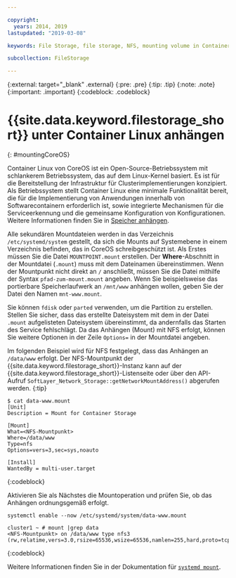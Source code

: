 ```yaml
---

copyright:
  years: 2014, 2019
lastupdated: "2019-03-08"

keywords: File Storage, file storage, NFS, mounting volume in Container Linux, CoreOS

subcollection: FileStorage

---
```

{:external: target="_blank" .external}
{:pre: .pre}
{:tip: .tip}
{:note: .note}
{:important: .important}
{:codeblock: .codeblock}


# {{site.data.keyword.filestorage_short}} unter Container Linux anhängen
{: #mountingCoreOS}

Container Linux von CoreOS ist ein Open-Source-Betriebssystem mit schlankerem Betriebssystem, das auf dem Linux-Kernel basiert. Es ist für die Bereitstellung der Infrastruktur für Clusterimplementierungen konzipiert. Als Betriebssystem stellt Container Linux eine minimale Funktionalität bereit, die für die Implementierung von Anwendungen innerhalb von Softwarecontainern erforderlich ist, sowie integrierte Mechanismen für die Serviceerkennung und die gemeinsame Konfiguration von Konfigurationen. Weitere Informationen finden Sie in [Speicher anhängen](https://coreos.com/os/docs/latest/mounting-storage.html).

Alle sekundären Mountdateien werden in das Verzeichnis `/etc/systemd/system` gestellt, da sich die Mounts auf Systemebene in einem Verzeichnis befinden, das in CoreOS schreibgeschützt ist. Als Erstes müssen Sie die Datei `MOUNTPOINT.mount` erstellen. Der **Where**-Abschnitt in der Mountdatei (`.mount`) muss mit dem Dateinamen übereinstimmen. Wenn der Mountpunkt nicht direkt an `/` anschließt, müssen Sie die Datei mithilfe der Syntax `pfad-zum-mount.mount` angeben. Wenn Sie beispielsweise das portierbare Speicherlaufwerk an `/mnt/www` anhängen wollen, geben Sie der Datei den Namen `mnt-www.mount`.

Sie können `fdisk` oder `parted` verwenden, um die Partition zu erstellen. Stellen Sie sicher, dass das erstellte Dateisystem mit dem in der Datei `.mount` aufgelisteten Dateisystem übereinstimmt, da andernfalls das Starten des Service fehlschlägt. Da das Anhängen (Mount) mit NFS erfolgt, können Sie weitere Optionen in der Zeile `Options=` in der Mountdatei angeben.

Im folgenden Beispiel wird für NFS festgelegt, dass das Anhängen an `/data/www` erfolgt. Der NFS-Mountpunkt der {{site.data.keyword.filestorage_short}}-Instanz kann auf der {{site.data.keyword.filestorage_short}}-Listenseite oder über den API-Aufruf `SoftLayer_Network_Storage::getNetworkMountAddress()` abgerufen werden.
{:tip}

```
$ cat data-www.mount
[Unit]
Description = Mount for Container Storage

[Mount]
What=<NFS-Mountpunkt>
Where=/data/www
Type=nfs
Options=vers=3,sec=sys,noauto

[Install]
WantedBy = multi-user.target
```
{:codeblock}

Aktivieren Sie als Nächstes die Mountoperation und prüfen Sie, ob das Anhängen ordnungsgemäß erfolgt.

```
systemctl enable --now /etc/systemd/system/data-www.mount

cluster1 ~ # mount |grep data
<NFS-Mountpunkt> on /data/www type nfs3 (rw,relatime,vers=3.0,rsize=65536,wsize=65536,namlen=255,hard,proto=tcp,port=0,timeo=600,retrans=2,sec=sys,clientaddr=10.81.x.x,local_lock=none,addr=10.1.x.x)
```
{:codeblock}

Weitere Informationen finden Sie in der Dokumentation für [`systemd mount`](https://www.freedesktop.org/software/systemd/man/systemd.mount.html).
